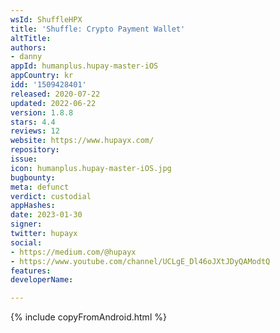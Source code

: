 ```yaml
---
wsId: ShuffleHPX
title: 'Shuffle: Crypto Payment Wallet'
altTitle: 
authors:
- danny
appId: humanplus.hupay-master-iOS
appCountry: kr
idd: '1509428401'
released: 2020-07-22
updated: 2022-06-22
version: 1.8.8
stars: 4.4
reviews: 12
website: https://www.hupayx.com/
repository: 
issue: 
icon: humanplus.hupay-master-iOS.jpg
bugbounty: 
meta: defunct
verdict: custodial
appHashes: 
date: 2023-01-30
signer: 
twitter: hupayx
social:
- https://medium.com/@hupayx
- https://www.youtube.com/channel/UCLgE_Dl46oJXtJDyQAModtQ
features: 
developerName: 

---
```


{% include copyFromAndroid.html %}
